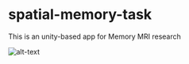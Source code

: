 # spatial-memory-task
This is an unity-based app for Memory MRI research



    
    
![alt-text](https://github.com/ZHANGneuro/parallel-port-c-unity/blob/master/ezgif-5-54451896ded1.gif)



